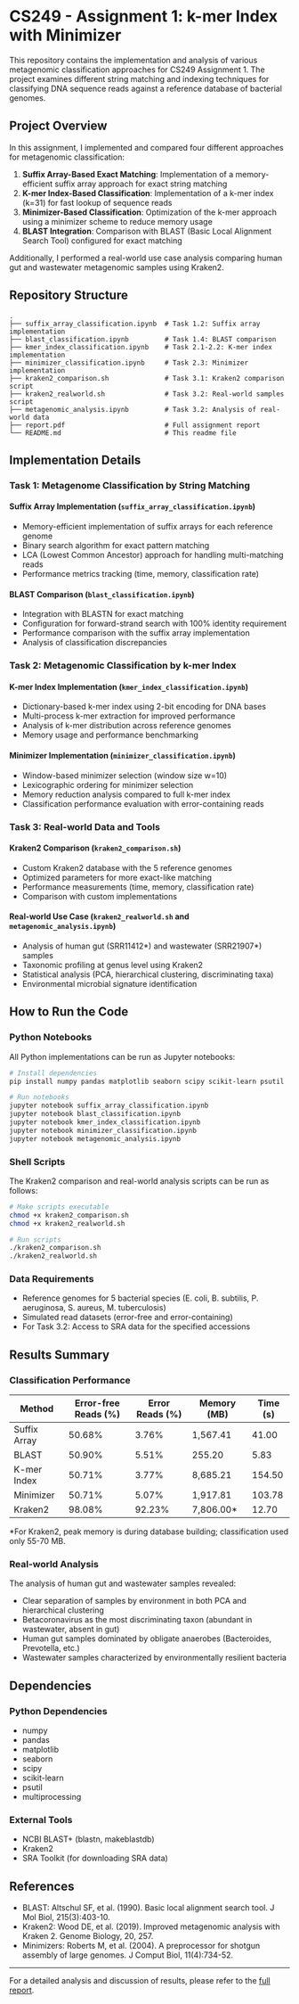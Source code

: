 # CS249 - Assignment 1: k-mer Index with Minimizer

This repository contains the implementation and analysis of various metagenomic classification approaches for CS249 Assignment 1. The project examines different string matching and indexing techniques for classifying DNA sequence reads against a reference database of bacterial genomes.

## Project Overview

In this assignment, I implemented and compared four different approaches for metagenomic classification:

1. **Suffix Array-Based Exact Matching**: Implementation of a memory-efficient suffix array approach for exact string matching
2. **K-mer Index-Based Classification**: Implementation of a k-mer index (k=31) for fast lookup of sequence reads
3. **Minimizer-Based Classification**: Optimization of the k-mer approach using a minimizer scheme to reduce memory usage
4. **BLAST Integration**: Comparison with BLAST (Basic Local Alignment Search Tool) configured for exact matching

Additionally, I performed a real-world use case analysis comparing human gut and wastewater metagenomic samples using Kraken2.

## Repository Structure

```
.
├── suffix_array_classification.ipynb  # Task 1.2: Suffix array implementation
├── blast_classification.ipynb         # Task 1.4: BLAST comparison
├── kmer_index_classification.ipynb    # Task 2.1-2.2: K-mer index implementation
├── minimizer_classification.ipynb     # Task 2.3: Minimizer implementation
├── kraken2_comparison.sh              # Task 3.1: Kraken2 comparison script
├── kraken2_realworld.sh               # Task 3.2: Real-world samples script
├── metagenomic_analysis.ipynb         # Task 3.2: Analysis of real-world data
├── report.pdf                         # Full assignment report
└── README.md                          # This readme file
```

## Implementation Details

### Task 1: Metagenome Classification by String Matching

#### Suffix Array Implementation (`suffix_array_classification.ipynb`)
- Memory-efficient implementation of suffix arrays for each reference genome
- Binary search algorithm for exact pattern matching
- LCA (Lowest Common Ancestor) approach for handling multi-matching reads
- Performance metrics tracking (time, memory, classification rate)

#### BLAST Comparison (`blast_classification.ipynb`)
- Integration with BLASTN for exact matching
- Configuration for forward-strand search with 100% identity requirement
- Performance comparison with the suffix array implementation
- Analysis of classification discrepancies

### Task 2: Metagenomic Classification by k-mer Index

#### K-mer Index Implementation (`kmer_index_classification.ipynb`)
- Dictionary-based k-mer index using 2-bit encoding for DNA bases
- Multi-process k-mer extraction for improved performance
- Analysis of k-mer distribution across reference genomes
- Memory usage and performance benchmarking

#### Minimizer Implementation (`minimizer_classification.ipynb`)
- Window-based minimizer selection (window size w=10)
- Lexicographic ordering for minimizer selection
- Memory reduction analysis compared to full k-mer index
- Classification performance evaluation with error-containing reads

### Task 3: Real-world Data and Tools

#### Kraken2 Comparison (`kraken2_comparison.sh`)
- Custom Kraken2 database with the 5 reference genomes
- Optimized parameters for more exact-like matching
- Performance measurements (time, memory, classification rate)
- Comparison with custom implementations

#### Real-world Use Case (`kraken2_realworld.sh` and `metagenomic_analysis.ipynb`)
- Analysis of human gut (SRR11412*) and wastewater (SRR21907*) samples
- Taxonomic profiling at genus level using Kraken2
- Statistical analysis (PCA, hierarchical clustering, discriminating taxa)
- Environmental microbial signature identification

## How to Run the Code

### Python Notebooks
All Python implementations can be run as Jupyter notebooks:

```bash
# Install dependencies
pip install numpy pandas matplotlib seaborn scipy scikit-learn psutil

# Run notebooks
jupyter notebook suffix_array_classification.ipynb
jupyter notebook blast_classification.ipynb
jupyter notebook kmer_index_classification.ipynb
jupyter notebook minimizer_classification.ipynb
jupyter notebook metagenomic_analysis.ipynb
```

### Shell Scripts
The Kraken2 comparison and real-world analysis scripts can be run as follows:

```bash
# Make scripts executable
chmod +x kraken2_comparison.sh
chmod +x kraken2_realworld.sh

# Run scripts
./kraken2_comparison.sh
./kraken2_realworld.sh
```

### Data Requirements
- Reference genomes for 5 bacterial species (E. coli, B. subtilis, P. aeruginosa, S. aureus, M. tuberculosis)
- Simulated read datasets (error-free and error-containing)
- For Task 3.2: Access to SRA data for the specified accessions

## Results Summary

### Classification Performance
| Method | Error-free Reads (%) | Error Reads (%) | Memory (MB) | Time (s) |
|--------|----------------------|-----------------|-------------|----------|
| Suffix Array | 50.68% | 3.76% | 1,567.41 | 41.00 |
| BLAST | 50.90% | 5.51% | 255.20 | 5.83 |
| K-mer Index | 50.71% | 3.77% | 8,685.21 | 154.50 |
| Minimizer | 50.71% | 5.07% | 1,917.81 | 103.78 |
| Kraken2 | 98.08% | 92.23% | 7,806.00* | 12.70 |

*For Kraken2, peak memory is during database building; classification used only 55-70 MB.

### Real-world Analysis
The analysis of human gut and wastewater samples revealed:
- Clear separation of samples by environment in both PCA and hierarchical clustering
- Betacoronavirus as the most discriminating taxon (abundant in wastewater, absent in gut)
- Human gut samples dominated by obligate anaerobes (Bacteroides, Prevotella, etc.)
- Wastewater samples characterized by environmentally resilient bacteria

## Dependencies

### Python Dependencies
- numpy
- pandas
- matplotlib
- seaborn
- scipy
- scikit-learn
- psutil
- multiprocessing

### External Tools
- NCBI BLAST+ (blastn, makeblastdb)
- Kraken2
- SRA Toolkit (for downloading SRA data)

## References

- BLAST: Altschul SF, et al. (1990). Basic local alignment search tool. J Mol Biol, 215(3):403-10.
- Kraken2: Wood DE, et al. (2019). Improved metagenomic analysis with Kraken 2. Genome Biology, 20, 257.
- Minimizers: Roberts M, et al. (2004). A preprocessor for shotgun assembly of large genomes. J Comput Biol, 11(4):734-52.

---

For a detailed analysis and discussion of results, please refer to the [full report](report.pdf).
